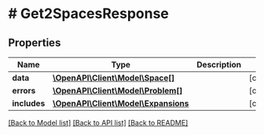 # # Get2SpacesResponse

## Properties

Name | Type | Description | Notes
------------ | ------------- | ------------- | -------------
**data** | [**\OpenAPI\Client\Model\Space[]**](Space.md) |  | [optional]
**errors** | [**\OpenAPI\Client\Model\Problem[]**](Problem.md) |  | [optional]
**includes** | [**\OpenAPI\Client\Model\Expansions**](Expansions.md) |  | [optional]

[[Back to Model list]](../../README.md#models) [[Back to API list]](../../README.md#endpoints) [[Back to README]](../../README.md)
